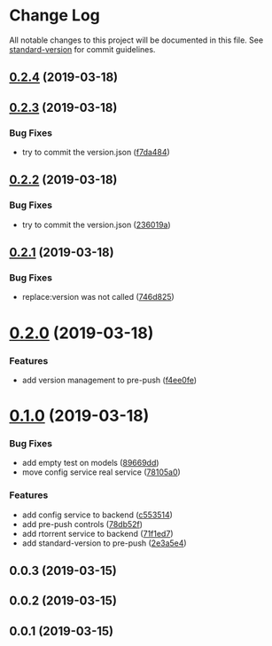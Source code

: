 # Change Log

All notable changes to this project will be documented in this file. See [standard-version](https://github.com/conventional-changelog/standard-version) for commit guidelines.

<a name="0.2.4"></a>
## [0.2.4](https://github.com/bibulle/seed-me-home/compare/v0.2.3...v0.2.4) (2019-03-18)



<a name="0.2.3"></a>
## [0.2.3](https://github.com/bibulle/seed-me-home/compare/v0.2.2...v0.2.3) (2019-03-18)


### Bug Fixes

* try to commit the version.json ([f7da484](https://github.com/bibulle/seed-me-home/commit/f7da484))



<a name="0.2.2"></a>
## [0.2.2](https://github.com/bibulle/seed-me-home/compare/v0.2.1...v0.2.2) (2019-03-18)


### Bug Fixes

* try to commit the version.json ([236019a](https://github.com/bibulle/seed-me-home/commit/236019a))



<a name="0.2.1"></a>
## [0.2.1](https://github.com/bibulle/seed-me-home/compare/v0.2.0...v0.2.1) (2019-03-18)


### Bug Fixes

* replace:version was not called ([746d825](https://github.com/bibulle/seed-me-home/commit/746d825))



<a name="0.2.0"></a>
# [0.2.0](https://github.com/bibulle/seed-me-home/compare/v0.1.0...v0.2.0) (2019-03-18)


### Features

* add version management to pre-push ([f4ee0fe](https://github.com/bibulle/seed-me-home/commit/f4ee0fe))



<a name="0.1.0"></a>
# [0.1.0](https://github.com/bibulle/seed-me-home/compare/v0.0.3...v0.1.0) (2019-03-18)


### Bug Fixes

* add empty test on models ([89669dd](https://github.com/bibulle/seed-me-home/commit/89669dd))
* move config service real service ([78105a0](https://github.com/bibulle/seed-me-home/commit/78105a0))


### Features

* add config service to backend ([c553514](https://github.com/bibulle/seed-me-home/commit/c553514))
* add pre-push controls ([78db52f](https://github.com/bibulle/seed-me-home/commit/78db52f))
* add rtorrent service to backend ([71f1ed7](https://github.com/bibulle/seed-me-home/commit/71f1ed7))
* add standard-version to pre-push ([2e3a5e4](https://github.com/bibulle/seed-me-home/commit/2e3a5e4))



<a name="0.0.3"></a>
## 0.0.3 (2019-03-15)



<a name="0.0.2"></a>
## 0.0.2 (2019-03-15)



<a name="0.0.1"></a>
## 0.0.1 (2019-03-15)
